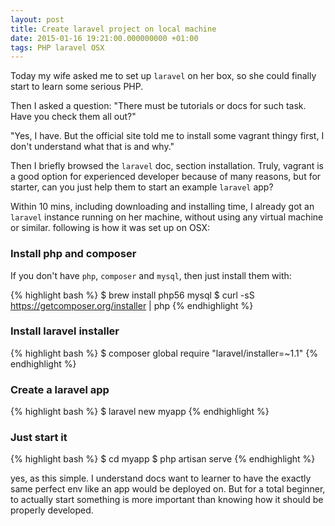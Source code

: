 ```yaml
---
layout: post
title: Create laravel project on local machine
date: 2015-01-16 19:21:00.000000000 +01:00
tags: PHP laravel OSX
---
```


Today my wife asked me to set up `laravel` on her box, so she could finally start
to learn some serious PHP.

Then I asked a question: "There must be tutorials or docs for such task. Have
you check them all out?"

"Yes, I have. But the official site told me to install some vagrant thingy first,
I don't understand what that is and why."

Then I briefly browsed the `laravel` doc, section installation. Truly, vagrant
is a good option for experienced developer because of many reasons, but for
starter, can you just help them to start an example `laravel` app?

Within 10 mins, including downloading and installing time, I already got an
`laravel` instance running on her machine, without using any virtual machine or
similar. following is how it was set up on OSX:

### Install php and composer
If you don't have `php`, `composer` and `mysql`, then just install them with:

{% highlight bash %}
$ brew install php56 mysql
$ curl -sS https://getcomposer.org/installer | php
{% endhighlight %}

### Install laravel installer

{% highlight bash %}
$ composer global require "laravel/installer=~1.1"
{% endhighlight %}

### Create a laravel app

{% highlight bash %}
$ laravel new myapp
{% endhighlight %}

### Just start it

{% highlight bash %}
$ cd myapp
$ php artisan serve
{% endhighlight %}

yes, as this simple. I understand docs want to learner to have the exactly same
perfect env like an app would be deployed on. But for a total beginner, to actually
start something is more important than knowing how it should be properly developed.
